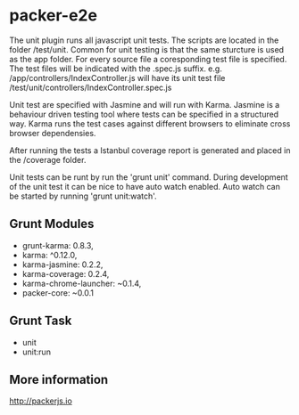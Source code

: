 packer-e2e
==========
The unit plugin runs all javascript unit tests. The scripts are located in the folder /test/unit. Common for unit testing is that the same sturcture is used as the app folder. For every source file a coresponding test file is specified. The test files will be indicated with the .spec.js suffix. e.g. /app/controllers/IndexController.js will have its unit test file /test/unit/controllers/IndexController.spec.js

Unit test are specified with Jasmine and will run with Karma. Jasmine is a behaviour driven testing tool where tests can be specified in a structured way. Karma runs the test cases against different browsers to eliminate cross browser dependensies.

After running the tests a Istanbul coverage report is generated and placed in the /coverage folder.

Unit tests can be runt by run the 'grunt unit' command. During development of the unit test it can be nice to have auto watch enabled. Auto watch can be started by running 'grunt unit:watch'.

Grunt Modules
------------

- grunt-karma: 0.8.3,
- karma: ^0.12.0,
- karma-jasmine: 0.2.2,
- karma-coverage: 0.2.4,
- karma-chrome-launcher: ~0.1.4,
- packer-core: ~0.0.1


Grunt Task
----------

- unit
- unit:run

More information
----------------
http://packerjs.io
